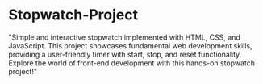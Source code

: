 # Stopwatch-Project
"Simple and interactive stopwatch implemented with HTML, CSS, and JavaScript. This project showcases fundamental web development skills, providing a user-friendly timer with start, stop, and reset functionality. Explore the world of front-end development with this hands-on stopwatch project!"
